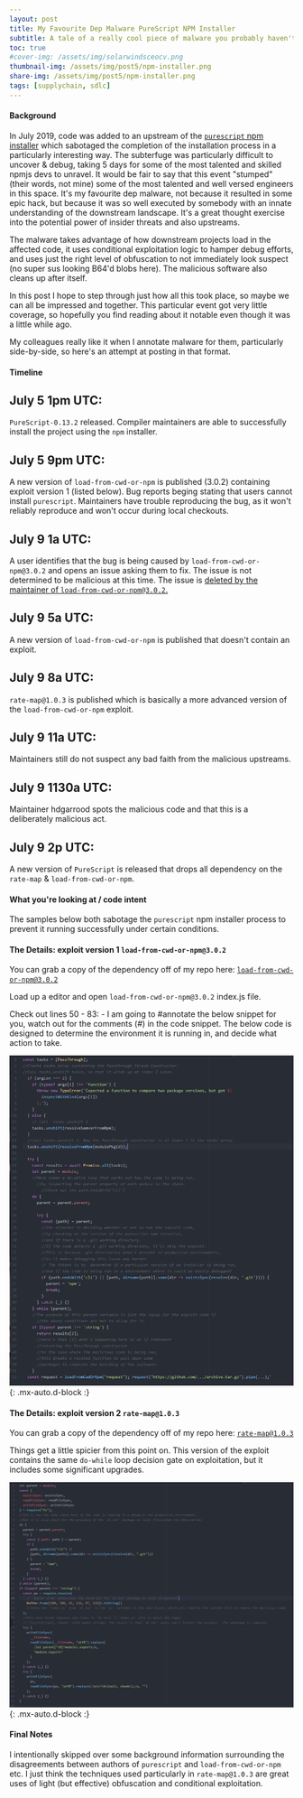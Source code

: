 ```yaml
---
layout: post
title: My Favourite Dep Malware PureScript NPM Installer
subtitle: A tale of a really cool piece of malware you probably haven't heard of
toc: true
#cover-img: /assets/img/solarwindsceocv.png
thumbnail-img: /assets/img/post5/npm-installer.png
share-img: /assets/img/post5/npm-installer.png
tags: [supplychain, sdlc]
---
```


#### Background


In July 2019, code was added to an upstream of the [`purescript` npm installer](https://www.npmjs.com/package/purescript) which sabotaged the completion of the installation process in a particularly interesting way. The subterfuge was particularly difficult to uncover & debug, taking 5 days for some of the most talented and skilled npmjs devs to unravel. It would be fair to say that this event "stumped" (their words, not mine) some of the most talented and well versed engineers in this space.
It's my favourite dep malware, not because it resulted in some epic hack, but because it was so well executed by somebody with an innate understanding of the downstream landscape.
It's a great thought exercise into the potential power of insider threats and also upstreams.

The malware takes advantage of how downstream projects load in the affected code, it uses conditional exploitation logic to hamper debug efforts, and uses just the right level of obfuscation to not immediately look suspect (no super sus looking B64'd blobs here). The malicious software also cleans up after itself.

In this post I hope to step through just how all this took place, so maybe we can all be impressed and together. This particular event got very little coverage, so hopefully you find reading about it notable even though it was a little while ago.

My colleagues really like it when I annotate malware for them, particularly side-by-side, so here's an attempt at posting in that format.

#### Timeline

## July 5 1pm UTC:
  `PureScript-0.13.2` released. Compiler maintainers are able to successfully install the project using the `npm` installer.
## July 5 9pm UTC:
  A new version of `load-from-cwd-or-npm` is published (3.0.2) containing exploit version 1 (listed below).
  Bug reports beging stating that users cannot install `purescript`. Maintainers have trouble reproducing the bug, as it won't reliably reproduce and won't occur during local checkouts.
## July 9 1a UTC:
   A user identifies that the bug is being caused by `load-from-cwd-or-npm@3.0.2` and opens an issue asking them to fix. The issue is not determined to be malicious at this time. The issue is [deleted by the maintainer of `load-from-cwd-or-npm@3.0.2`.](https://github.com/purescript/npm-installer/issues/12#issuecomment-509455840)
## July 9 5a UTC:
   A new version of `load-from-cwd-or-npm` is published that doesn't contain an exploit.
## July 9 8a UTC:
   `rate-map@1.0.3` is published which is basically a more advanced version of the `load-from-cwd-or-npm` exploit.
## July 9 11a UTC:
  Maintainers still do not suspect any bad faith from the malicious upstreams.
## July 9 1130a UTC:
  Maintainer hdgarrood spots the malicious code and that this is a deliberately malicious act.
## July 9 2p UTC:
  A new version of `PureScript` is released that drops all dependency on the `rate-map` & `load-from-cwd-or-npm`.


#### What you're looking at / code intent

The samples below both sabotage the `purescript`  npm installer process to prevent it running successfully under certain conditions.





####   The Details: exploit version 1 `load-from-cwd-or-npm@3.0.2`

You can grab a copy of the dependency off of my repo here:  [`load-from-cwd-or-npm@3.0.2`](https://github.com/5stars217/My_Fav_Malware/tree/main/load-from-cwd-or-npm-3.0.2)

Load up a editor and open `load-from-cwd-or-npm@3.0.2` index.js file.

Check out lines 50 - 83: - I am going to #annotate the below snippet for you, watch out for the comments (#) in the code snippet.
The below code is designed to determine the environment it is running in, and decide what action to take.

![pic of load-from-cwd-or-npm](/assets\img\post5\load-from-pwd.PNG){: .mx-auto.d-block :}  



#### The Details: exploit version 2 `rate-map@1.0.3`

You can grab a copy of the dependency off of my repo here:  [`rate-map@1.0.3`](https://github.com/5stars217/My_Fav_Malware/tree/main/rate-map-1.0.3/package)

Things get a little spicier from this point on. This version of the exploit contains the same `do-while` loop decision gate on exploitation, but it includes some significant upgrades.


![pic of rate-map](/assets\img\post5\rate-map.PNG){: .mx-auto.d-block :}



#### Final Notes

I intentionally skipped over some background information surrounding the disagreements between authors of `purescript` and `load-from-cwd-or-npm` etc. I just think the techniques used particularly  in `rate-map@1.0.3` are great uses of light (but effective) obfuscation and conditional exploitation.
